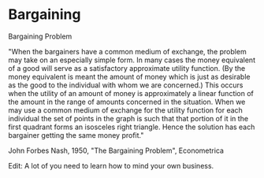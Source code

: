 # Bargaining
Bargaining Problem

"When the bargainers have a common medium of exchange, the problem may take on an especially simple form. In many cases the money equivalent of a good will serve as a satisfactory approximate utility function. (By the money equivalent is meant the amount of money which is just as desirable as the good to the individual with whom we are concerned.) This occurs when the utility of an amount of money is approximately a linear function of the amount in the range of amounts concerned in the situation. When we may use a common medium of exchange for the utility function for each individual the set of points in the graph is such that that portion of it in the first quadrant forms an isosceles right triangle. Hence the solution has each bargainer getting the same money profit."

John Forbes Nash, 1950, "The Bargaining Problem", Econometrica

Edit: A lot of you need to learn how to mind your own business. 


